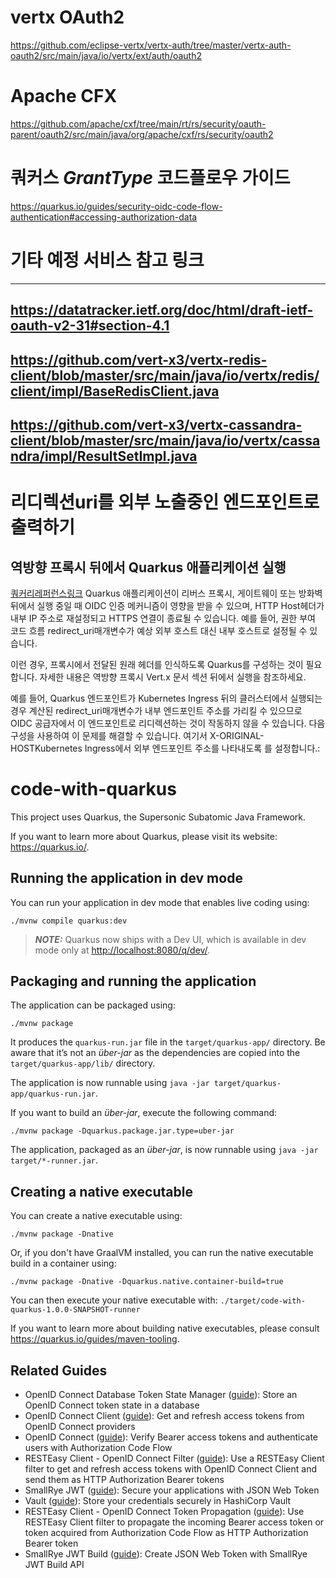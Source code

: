 # vertx OAuth2
https://github.com/eclipse-vertx/vertx-auth/tree/master/vertx-auth-oauth2/src/main/java/io/vertx/ext/auth/oauth2

# Apache CFX
https://github.com/apache/cxf/tree/main/rt/rs/security/oauth-parent/oauth2/src/main/java/org/apache/cxf/rs/security/oauth2


# 쿼커스 ___GrantType___ 코드플로우 가이드
https://quarkus.io/guides/security-oidc-code-flow-authentication#accessing-authorization-data

# 기타 예정 서비스 참고 링크
---
https://datatracker.ietf.org/doc/html/draft-ietf-oauth-v2-31#section-4.1
---
https://github.com/vert-x3/vertx-redis-client/blob/master/src/main/java/io/vertx/redis/client/impl/BaseRedisClient.java
---
https://github.com/vert-x3/vertx-cassandra-client/blob/master/src/main/java/io/vertx/cassandra/impl/ResultSetImpl.java
---
# 리디렉션uri를 외부 노출중인 엔드포인트로 출력하기
## 역방향 프록시 뒤에서 Quarkus 애플리케이션 실행
[쿼커리레퍼런스링크](https://quarkus.io/guides/security-oidc-code-flow-authentication#running-quarkus-application-behind-a-reverse-proxy)
Quarkus 애플리케이션이 리버스 프록시, 게이트웨이 또는 방화벽 뒤에서 실행 중일 때 OIDC 인증 메커니즘이 영향을 받을 수 있으며, HTTP Host헤더가 내부 IP 주소로 재설정되고 HTTPS 연결이 종료될 수 있습니다. 예를 들어, 권한 부여 코드 흐름 redirect_uri매개변수가 예상 외부 호스트 대신 내부 호스트로 설정될 수 있습니다.

이런 경우, 프록시에서 전달된 원래 헤더를 인식하도록 Quarkus를 구성하는 것이 필요합니다. 자세한 내용은 역방향 프록시 Vert.x 문서 섹션 뒤에서 실행을 참조하세요.

예를 들어, Quarkus 엔드포인트가 Kubernetes Ingress 뒤의 클러스터에서 실행되는 경우 계산된 redirect_uri매개변수가 내부 엔드포인트 주소를 가리킬 수 있으므로 OIDC 공급자에서 이 엔드포인트로 리디렉션하는 것이 작동하지 않을 수 있습니다. 다음 구성을 사용하여 이 문제를 해결할 수 있습니다. 여기서 X-ORIGINAL-HOSTKubernetes Ingress에서 외부 엔드포인트 주소를 나타내도록 를 설정합니다.:


















# code-with-quarkus

This project uses Quarkus, the Supersonic Subatomic Java Framework.

If you want to learn more about Quarkus, please visit its website: <https://quarkus.io/>.

## Running the application in dev mode

You can run your application in dev mode that enables live coding using:

```shell script
./mvnw compile quarkus:dev
```

> **_NOTE:_**  Quarkus now ships with a Dev UI, which is available in dev mode only at <http://localhost:8080/q/dev/>.

## Packaging and running the application

The application can be packaged using:

```shell script
./mvnw package
```

It produces the `quarkus-run.jar` file in the `target/quarkus-app/` directory.
Be aware that it’s not an _über-jar_ as the dependencies are copied into the `target/quarkus-app/lib/` directory.

The application is now runnable using `java -jar target/quarkus-app/quarkus-run.jar`.

If you want to build an _über-jar_, execute the following command:

```shell script
./mvnw package -Dquarkus.package.jar.type=uber-jar
```

The application, packaged as an _über-jar_, is now runnable using `java -jar target/*-runner.jar`.

## Creating a native executable

You can create a native executable using:

```shell script
./mvnw package -Dnative
```

Or, if you don't have GraalVM installed, you can run the native executable build in a container using:

```shell script
./mvnw package -Dnative -Dquarkus.native.container-build=true
```

You can then execute your native executable with: `./target/code-with-quarkus-1.0.0-SNAPSHOT-runner`

If you want to learn more about building native executables, please consult <https://quarkus.io/guides/maven-tooling>.

## Related Guides

- OpenID Connect Database Token State Manager ([guide](https://quarkus.io/guides/security-openid-connect-client)): Store an OpenID Connect token state in a database
- OpenID Connect Client ([guide](https://quarkus.io/guides/security-openid-connect-client)): Get and refresh access tokens from OpenID Connect providers
- OpenID Connect ([guide](https://quarkus.io/guides/security-openid-connect)): Verify Bearer access tokens and authenticate users with Authorization Code Flow
- RESTEasy Client - OpenID Connect Filter ([guide](https://quarkus.io/guides/security-openid-connect-client)): Use a RESTEasy Client filter to get and refresh access tokens with OpenID Connect Client and send them as HTTP Authorization Bearer tokens
- SmallRye JWT ([guide](https://quarkus.io/guides/security-jwt)): Secure your applications with JSON Web Token
- Vault ([guide](https://quarkiverse.github.io/quarkiverse-docs/quarkus-vault/dev/index.html)): Store your credentials securely in HashiCorp Vault
- RESTEasy Client - OpenID Connect Token Propagation ([guide](https://quarkus.io/guides/security-openid-connect-client)): Use RESTEasy Client filter to propagate the incoming Bearer access token or token acquired from Authorization Code Flow as HTTP Authorization Bearer token
- SmallRye JWT Build ([guide](https://quarkus.io/guides/security-jwt-build)): Create JSON Web Token with SmallRye JWT Build API

